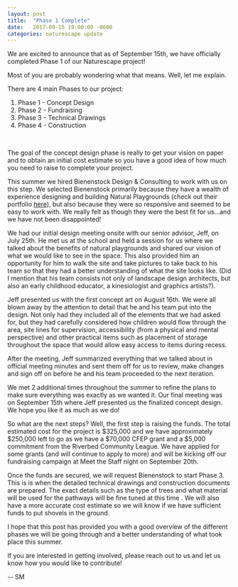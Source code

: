 ```yaml
---
layout: post
title:  "Phase 1 Complete"
date:   2017-09-15 19:00:00 -0600
categories: naturescape update
---
```


We are excited to announce that as of September 15th, we have officially completed Phase 1 of our Naturescape project!

Most of you are probably wondering what that means. Well, let me explain.

There are 4 main Phases to our project:

 1. Phase 1 - Concept Design
 1. Phase 2 - Fundraising
 1. Phase 3 - Technical Drawings
 1. Phase 4 - Construction

<br>

The goal of the concept design phase is really to get your vision on paper and to obtain an initial cost estimate so you have a good idea of how much you need to raise to complete your project.

This summer we hired Bienenstock Design & Consulting to work with us on this step. We selected Bienenstock primarily because they have a wealth of experience designing and building Natural Playgrounds (check out their portfolio [here](http://www.naturalplaygrounds.ca/portfolio)), but also because they were so responsive and seemed to be easy to work with. We really felt as though they were the best fit for us…and we have not been disappointed!

We had our initial design meeting onsite with our senior advisor, Jeff, on July 25th. He met us at the school and held a session for us where we talked about the benefits of natural playgrounds and shared our vision of what we would like to see in the space. This also provided him an opportunity for him to walk the site and take pictures to take back to his team so that they had a better understanding of what the site looks like. (Did I mention that his team consists not only of landscape design architects, but also an early childhood educator, a kinesiologist and graphics artists?).

Jeff presented us with the first concept art on August 16th. We were all blown away by the attention to detail that he and his team put into the design. Not only had they included all of the elements that we had asked for, but they had carefully considered how children would flow through the area, site lines for supervision, accessibility (from a physical and mental perspective) and other practical items such as placement of storage throughout the space that would allow easy access to items during recess.

After the meeting, Jeff summarized everything that we talked about in official meeting minutes and sent them off for us to review, make changes and sign off on before he and his team proceeded to the next iteration.

We met 2 additional times throughout the summer to refine the plans to make sure everything was exactly as we wanted it. Our final meeting was on September 15th where Jeff presented us the finalized concept design. We hope you like it as much as we do!

So what are the next steps? Well, the first step is raising the funds. The total estimated cost for the project is $325,000 and we have approximately $250,000 left to go as we have a $70,000 CFEP grant and a $5,000 commitment from the Riverbed Community League. We have applied for some grants (and will continue to apply to more) and will be kicking off our fundraising campaign at Meet the Staff night on September 20th.

Once the funds are secured, we will request Bienenstock to start Phase 3. This is is when the detailed technical drawings and construction documents are prepared. The exact details such as the type of trees and what material will be used for the pathways will be fine tuned at this time . We will also have a more accurate cost estimate so we will know if we have sufficient funds to put shovels in the ground.

I hope that this post has provided you with a good overview of the different phases we will be going through and a better understanding of what took place this summer.

If you are interested in getting involved, please reach out to us and let us know how you would like to contribute!

 -- SM
